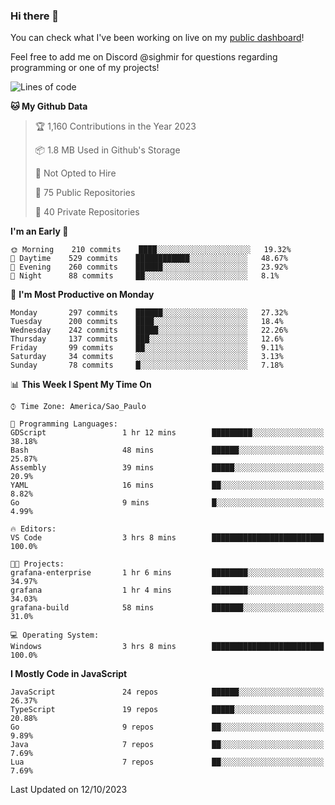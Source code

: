 ### Hi there 👋

<!--
**guicaulada/guicaulada** is a ✨ _special_ ✨ repository because its `README.md` (this file) appears on your GitHub profile.

Here are some ideas to get you started:

- 🔭 I’m currently working on ...
- 🌱 I’m currently learning ...
- 👯 I’m looking to collaborate on ...
- 🤔 I’m looking for help with ...
- 💬 Ask me about ...
- 📫 How to reach me: ...
- 😄 Pronouns: ...
- ⚡ Fun fact: ...
-->

You can check what I've been working on live on my [public dashboard](https://guicaulada.grafana.net/public-dashboards/7b7f644500ec4e6cb5d7a4e7b5ed0dab)!

Feel free to add me on Discord @sighmir for questions regarding programming or one of my projects!

<!--START_SECTION:waka-->
![Lines of code](https://img.shields.io/badge/From%20Hello%20World%20I%27ve%20Written-17.8%20million%20lines%20of%20code-blue)

**🐱 My Github Data** 

> 🏆 1,160 Contributions in the Year 2023
 > 
> 📦 1.8 MB Used in Github's Storage 
 > 
> 🚫 Not Opted to Hire
 > 
> 📜 75 Public Repositories 
 > 
> 🔑 40 Private Repositories  
 > 
**I'm an Early 🐤** 

```text
🌞 Morning    210 commits    ████░░░░░░░░░░░░░░░░░░░░░   19.32% 
🌆 Daytime    529 commits    ████████████░░░░░░░░░░░░░   48.67% 
🌃 Evening    260 commits    ██████░░░░░░░░░░░░░░░░░░░   23.92% 
🌙 Night      88 commits     ██░░░░░░░░░░░░░░░░░░░░░░░   8.1%

```
📅 **I'm Most Productive on Monday** 

```text
Monday       297 commits    ██████░░░░░░░░░░░░░░░░░░░   27.32% 
Tuesday      200 commits    ████░░░░░░░░░░░░░░░░░░░░░   18.4% 
Wednesday    242 commits    █████░░░░░░░░░░░░░░░░░░░░   22.26% 
Thursday     137 commits    ███░░░░░░░░░░░░░░░░░░░░░░   12.6% 
Friday       99 commits     ██░░░░░░░░░░░░░░░░░░░░░░░   9.11% 
Saturday     34 commits     ░░░░░░░░░░░░░░░░░░░░░░░░░   3.13% 
Sunday       78 commits     █░░░░░░░░░░░░░░░░░░░░░░░░   7.18%

```


📊 **This Week I Spent My Time On** 

```text
⌚︎ Time Zone: America/Sao_Paulo

💬 Programming Languages: 
GDScript                 1 hr 12 mins        █████████░░░░░░░░░░░░░░░░   38.18% 
Bash                     48 mins             ██████░░░░░░░░░░░░░░░░░░░   25.87% 
Assembly                 39 mins             █████░░░░░░░░░░░░░░░░░░░░   20.9% 
YAML                     16 mins             ██░░░░░░░░░░░░░░░░░░░░░░░   8.82% 
Go                       9 mins              █░░░░░░░░░░░░░░░░░░░░░░░░   4.99%

🔥 Editors: 
VS Code                  3 hrs 8 mins        █████████████████████████   100.0%

🐱‍💻 Projects: 
grafana-enterprise       1 hr 6 mins         ████████░░░░░░░░░░░░░░░░░   34.97% 
grafana                  1 hr 4 mins         ████████░░░░░░░░░░░░░░░░░   34.03% 
grafana-build            58 mins             ███████░░░░░░░░░░░░░░░░░░   31.0%

💻 Operating System: 
Windows                  3 hrs 8 mins        █████████████████████████   100.0%

```

**I Mostly Code in JavaScript** 

```text
JavaScript               24 repos            ██████░░░░░░░░░░░░░░░░░░░   26.37% 
TypeScript               19 repos            █████░░░░░░░░░░░░░░░░░░░░   20.88% 
Go                       9 repos             ██░░░░░░░░░░░░░░░░░░░░░░░   9.89% 
Java                     7 repos             ██░░░░░░░░░░░░░░░░░░░░░░░   7.69% 
Lua                      7 repos             ██░░░░░░░░░░░░░░░░░░░░░░░   7.69%

```



 Last Updated on 12/10/2023
<!--END_SECTION:waka-->
